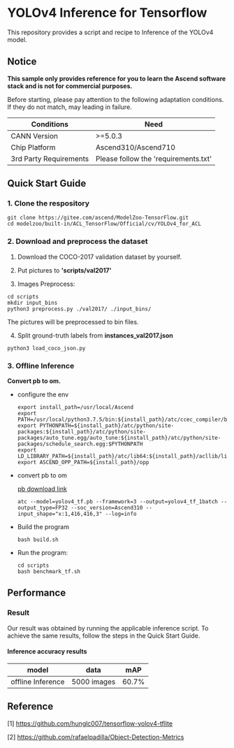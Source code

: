 

# YOLOv4 Inference for Tensorflow 

This repository provides a script and recipe to Inference of the YOLOv4 model.

## Notice
**This sample only provides reference for you to learn the Ascend software stack and is not for commercial purposes.**

Before starting, please pay attention to the following adaptation conditions. If they do not match, may leading in failure.

| Conditions | Need |
| --- | --- |
| CANN Version | >=5.0.3 |
| Chip Platform| Ascend310/Ascend710 |
| 3rd Party Requirements| Please follow the 'requirements.txt' |

## Quick Start Guide

### 1. Clone the respository

```shell
git clone https://gitee.com/ascend/ModelZoo-TensorFlow.git
cd modelzoo/built-in/ACL_TensorFlow/Official/cv/YOLOv4_for_ACL
```

### 2. Download and preprocess the dataset

1. Download the COCO-2017 validation dataset by yourself. 

2. Put pictures to **'scripts/val2017'**

3. Images Preprocess:
```
cd scripts
mkdir input_bins
python3 preprocess.py ./val2017/ ./input_bins/
```
   The pictures will be preprocessed to bin files.

4. Split ground-truth labels from **instances_val2017.json**
```
python3 load_coco_json.py
```

### 3. Offline Inference

**Convert pb to om.**

- configure the env

  ```
  export install_path=/usr/local/Ascend
  export PATH=/usr/local/python3.7.5/bin:${install_path}/atc/ccec_compiler/bin:${install_path}/atc/bin:$PATH
  export PYTHONPATH=${install_path}/atc/python/site-packages:${install_path}/atc/python/site-packages/auto_tune.egg/auto_tune:${install_path}/atc/python/site-packages/schedule_search.egg:$PYTHONPATH
  export LD_LIBRARY_PATH=${install_path}/atc/lib64:${install_path}/acllib/lib64:$LD_LIBRARY_PATH
  export ASCEND_OPP_PATH=${install_path}/opp
  ```

- convert pb to om

  [pb download link](https://modelzoo-train-atc.obs.cn-north-4.myhuaweicloud.com/003_Atc_Models/modelzoo/yolov4_tf.pb)

  ```
  atc --model=yolov4_tf.pb --framework=3 --output=yolov4_tf_1batch --output_type=FP32 --soc_version=Ascend310 --input_shape="x:1,416,416,3" --log=info
  ```

- Build the program

  ```
  bash build.sh
  ```

- Run the program:

  ```
  cd scripts
  bash benchmark_tf.sh
  ```

## Performance

### Result

Our result was obtained by running the applicable inference script. To achieve the same results, follow the steps in the Quick Start Guide.

#### Inference accuracy results

|       model       | **data**  |    mAP    |
| :---------------: | :-------: | :-------------: |
| offline Inference | 5000 images | 60.7% |


## Reference
[1] https://github.com/hunglc007/tensorflow-yolov4-tflite

[2] https://github.com/rafaelpadilla/Object-Detection-Metrics
